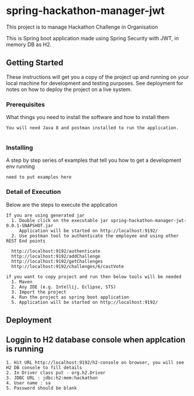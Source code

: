 # spring-hackathon-manager-jwt
This project is to manage Hackathon Challenge in Organisation

This is Spring boot application made using Spring Security with JWT, in memory DB as H2.

## Getting Started

These instructions will get you a copy of the project up and running on your local machine for development and testing purposes. See deployment for notes on how to deploy the project on a live system.

### Prerequisites

What things you need to install the software and how to install them
```
You will need Java 8 and postman installed to run the application.
  
```
### Installing

A step by step series of examples that tell you how to get a development env running

```
need to put examples here
```
### Detail of Execution

Below are the steps to execute the application
```
If you are using generated jar 
  1. Double click on the executable jar spring-hackathon-manager-jwt-0.0.1-SNAPSHOT.jar
     Application will be started on http://localhost:9192/
  2. Use postman tool to authenticate the employee and using other REST End points
  
  http://localhost:9192/authenticate
  http://localhost:9192/addChallenge
  http://localhost:9192/getChallenges
  http://localhost:9192/challenges/6/castVote
  
if you want to copy project and run then below tools will be needed
  1. Maven 
  2. Any IDE (e.g. Intellij, Eclipse, STS)
  3. Import the project
  4. Run the project as spring boot application
  5. Application will be started on http://localhost:9192/
```

## Deployment

## Loggin to H2 database console when applcation is running
```
1. Hit URL http://localhost:9192/h2-console on browser, you will see H2 DB console to fill details
2. In Driver class put - org.h2.Driver
3. JDBC URL : jdbc:h2:mem:hackathon
4. User name : sa
5. Password should be blank
```

